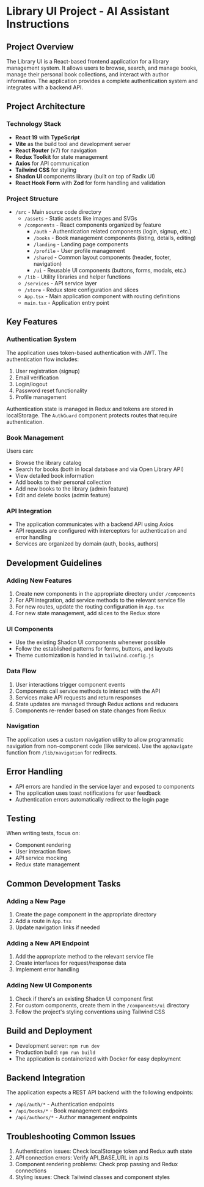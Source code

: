 # Library UI Project - AI Assistant Instructions

## Project Overview

The Library UI is a React-based frontend application for a library management system. It allows users to browse, search, and manage books, manage their personal book collections, and interact with author information. The application provides a complete authentication system and integrates with a backend API.

## Project Architecture

### Technology Stack

- **React 19** with **TypeScript**
- **Vite** as the build tool and development server
- **React Router** (v7) for navigation
- **Redux Toolkit** for state management
- **Axios** for API communication
- **Tailwind CSS** for styling
- **Shadcn UI** components library (built on top of Radix UI)
- **React Hook Form** with **Zod** for form handling and validation

### Project Structure

- `/src` - Main source code directory
  - `/assets` - Static assets like images and SVGs
  - `/components` - React components organized by feature
    - `/auth` - Authentication related components (login, signup, etc.)
    - `/books` - Book management components (listing, details, editing)
    - `/landing` - Landing page components
    - `/profile` - User profile management
    - `/shared` - Common layout components (header, footer, navigation)
    - `/ui` - Reusable UI components (buttons, forms, modals, etc.)
  - `/lib` - Utility libraries and helper functions
  - `/services` - API service layer
  - `/store` - Redux store configuration and slices
  - `App.tsx` - Main application component with routing definitions
  - `main.tsx` - Application entry point

## Key Features

### Authentication System

The application uses token-based authentication with JWT. The authentication flow includes:

1. User registration (signup)
2. Email verification
3. Login/logout
4. Password reset functionality
5. Profile management

Authentication state is managed in Redux and tokens are stored in localStorage. The `AuthGuard` component protects routes that require authentication.

### Book Management

Users can:

- Browse the library catalog
- Search for books (both in local database and via Open Library API)
- View detailed book information
- Add books to their personal collection
- Add new books to the library (admin feature)
- Edit and delete books (admin feature)

### API Integration

- The application communicates with a backend API using Axios
- API requests are configured with interceptors for authentication and error handling
- Services are organized by domain (auth, books, authors)

## Development Guidelines

### Adding New Features

1. Create new components in the appropriate directory under `/components`
2. For API integration, add service methods to the relevant service file
3. For new routes, update the routing configuration in `App.tsx`
4. For new state management, add slices to the Redux store

### UI Components

- Use the existing Shadcn UI components whenever possible
- Follow the established patterns for forms, buttons, and layouts
- Theme customization is handled in `tailwind.config.js`

### Data Flow

1. User interactions trigger component events
2. Components call service methods to interact with the API
3. Services make API requests and return responses
4. State updates are managed through Redux actions and reducers
5. Components re-render based on state changes from Redux

### Navigation

The application uses a custom navigation utility to allow programmatic navigation from non-component code (like services). Use the `appNavigate` function from `/lib/navigation` for redirects.

## Error Handling

- API errors are handled in the service layer and exposed to components
- The application uses toast notifications for user feedback
- Authentication errors automatically redirect to the login page

## Testing

When writing tests, focus on:

- Component rendering
- User interaction flows
- API service mocking
- Redux state management

## Common Development Tasks

### Adding a New Page

1. Create the page component in the appropriate directory
2. Add a route in `App.tsx`
3. Update navigation links if needed

### Adding a New API Endpoint

1. Add the appropriate method to the relevant service file
2. Create interfaces for request/response data
3. Implement error handling

### Adding New UI Components

1. Check if there's an existing Shadcn UI component first
2. For custom components, create them in the `/components/ui` directory
3. Follow the project's styling conventions using Tailwind CSS

## Build and Deployment

- Development server: `npm run dev`
- Production build: `npm run build`
- The application is containerized with Docker for easy deployment

## Backend Integration

The application expects a REST API backend with the following endpoints:

- `/api/auth/*` - Authentication endpoints
- `/api/books/*` - Book management endpoints
- `/api/authors/*` - Author management endpoints

## Troubleshooting Common Issues

1. Authentication issues: Check localStorage token and Redux auth state
2. API connection errors: Verify API_BASE_URL in api.ts
3. Component rendering problems: Check prop passing and Redux connections
4. Styling issues: Check Tailwind classes and component styles
